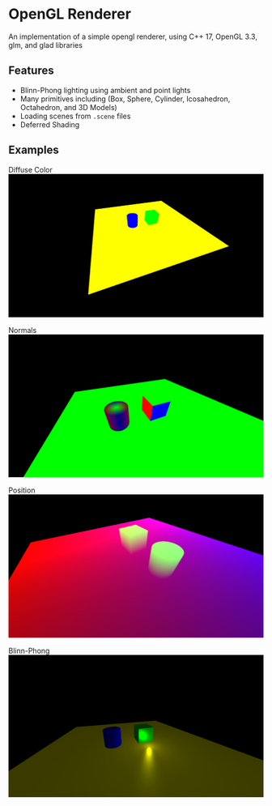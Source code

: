 # OpenGL Renderer

An implementation of a simple opengl renderer, using C++ 17, OpenGL 3.3, glm, and glad libraries

## Features
- Blinn-Phong lighting using ambient and point lights
- Many primitives including (Box, Sphere, Cylinder, Icosahedron, Octahedron, and 3D Models)
- Loading scenes from `.scene` files
- Deferred Shading

## Examples
Diffuse Color
![Diffuse](img/diffuse.png?raw=true)

Normals
![Normals](img/normal.png?raw=true)

Position
![Position](img/position.png?raw=true)

Blinn-Phong
![Blinn-Phong](img/blinn-phong.png?raw=true)